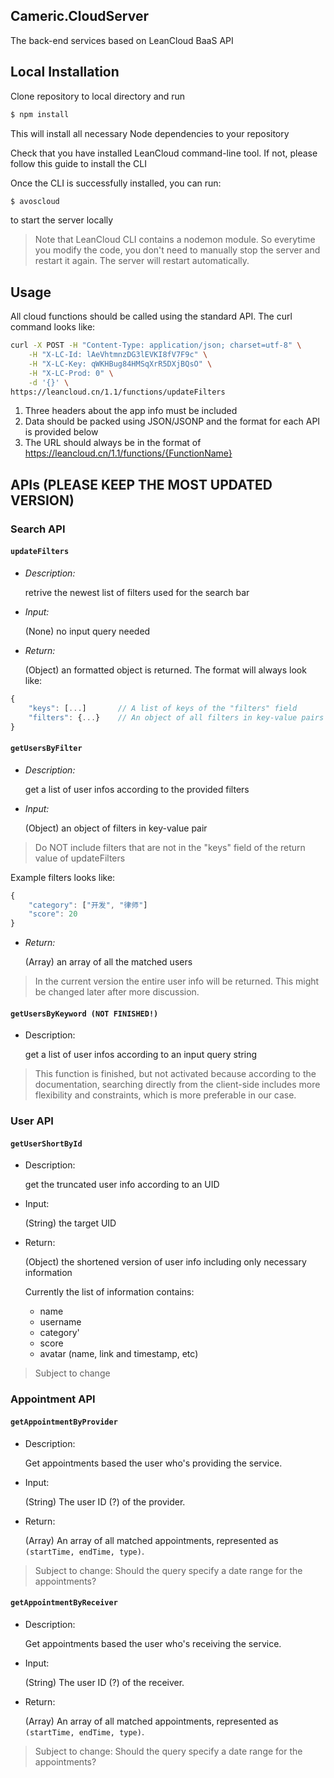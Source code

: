 ## Cameric.CloudServer ##

  The back-end services based on LeanCloud BaaS API

## Local Installation ##

  Clone repository to local directory and run

```Bash
$ npm install
```
  This will install all necessary Node dependencies to your repository

  Check that you have installed LeanCloud command-line tool. If not, please follow this guide to install the CLI

  Once the CLI is successfully installed, you can run:

```Bash
$ avoscloud
```
  to start the server locally

> Note that LeanCloud CLI contains a nodemon module.
> So everytime you modify the code, you don't need to manually stop the server and restart it again.
> The server will restart automatically.

## Usage ##

  All cloud functions should be called using the standard API. The curl command looks like:

```Bash
curl -X POST -H "Content-Type: application/json; charset=utf-8" \
    -H "X-LC-Id: lAeVhtmnzDG3lEVKI8fV7F9c" \
    -H "X-LC-Key: qWKHBug84HMSqXrR5DXjBQsO" \
    -H "X-LC-Prod: 0" \
    -d '{}' \
https://leancloud.cn/1.1/functions/updateFilters
```

1.  Three headers about the app info must be included
2.  Data should be packed using JSON/JSONP and the format for each API is provided below
3.  The URL should always be in the format of https://leancloud.cn/1.1/functions/{FunctionName}

## APIs (PLEASE KEEP THE MOST UPDATED VERSION) ##

### Search API ###

#### `updateFilters` ####

-   <em> Description: </em>

    retrive the newest list of filters used for the search bar

-   <em> Input: </em>

    (None) no input query needed

-   <em> Return: </em>

    (Object) an formatted object is returned. The format will always look like:

```js
{
    "keys": [...]       // A list of keys of the "filters" field
    "filters": {...}    // An object of all filters in key-value pairs
}
```

####  `getUsersByFilter` ####

-   <em> Description: </em>

    get a list of user infos according to the provided filters

-   <em> Input: </em>

    (Object) an object of filters in key-value pair

> Do NOT include filters that are not in the "keys" field of the return value of updateFilters

  Example filters looks like:

```js
{
    "category": ["开发", "律师"]
    "score": 20
}
```

-   <em> Return: </em>

    (Array) an array of all the matched users

> In the current version the entire user info will be returned.
> This might be changed later after more discussion.

#### `getUsersByKeyword (NOT FINISHED!)` ####

-   Description:

    get a list of user infos according to an input query string

> This function is finished, but not activated because according to the documentation,
> searching directly from the client-side includes more flexibility and constraints,
> which is more preferable in our case.

### User API ###

#### `getUserShortById` ####

-   Description:

    get the truncated user info according to an UID

-   Input:

    (String) the target UID

-   Return:

    (Object) the shortened version of user info including only necessary information

    Currently the list of information contains:
    +   name
    +   username
    +   category'
    +    score
    +    avatar (name, link and timestamp, etc)

> Subject to change

### Appointment API ###

#### `getAppointmentByProvider` ####
-   Description:

    Get appointments based the user who's providing the service.

-   Input:

    (String) The user ID (?) of the provider.

-   Return:

    (Array) An array of all matched appointments, represented as
    `(startTime, endTime, type)`.

> Subject to change: Should the query specify a date range for the appointments?

#### `getAppointmentByReceiver` ####
-   Description:

    Get appointments based the user who's receiving the service.

-   Input:

    (String) The user ID (?) of the receiver.

-   Return:

    (Array) An array of all matched appointments, represented as
    `(startTime, endTime, type)`.

> Subject to change: Should the query specify a date range for the appointments?
